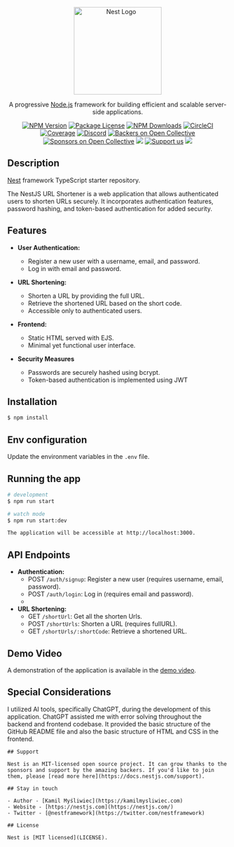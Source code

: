 <p align="center">
  <a href="http://nestjs.com/" target="blank"><img src="https://nestjs.com/img/logo-small.svg" width="200" alt="Nest Logo" /></a>
</p>

[circleci-image]: https://img.shields.io/circleci/build/github/nestjs/nest/master?token=abc123def456
[circleci-url]: https://circleci.com/gh/nestjs/nest

  <p align="center">A progressive <a href="http://nodejs.org" target="_blank">Node.js</a> framework for building efficient and scalable server-side applications.</p>
    <p align="center">
<a href="https://www.npmjs.com/~nestjscore" target="_blank"><img src="https://img.shields.io/npm/v/@nestjs/core.svg" alt="NPM Version" /></a>
<a href="https://www.npmjs.com/~nestjscore" target="_blank"><img src="https://img.shields.io/npm/l/@nestjs/core.svg" alt="Package License" /></a>
<a href="https://www.npmjs.com/~nestjscore" target="_blank"><img src="https://img.shields.io/npm/dm/@nestjs/common.svg" alt="NPM Downloads" /></a>
<a href="https://circleci.com/gh/nestjs/nest" target="_blank"><img src="https://img.shields.io/circleci/build/github/nestjs/nest/master" alt="CircleCI" /></a>
<a href="https://coveralls.io/github/nestjs/nest?branch=master" target="_blank"><img src="https://coveralls.io/repos/github/nestjs/nest/badge.svg?branch=master#9" alt="Coverage" /></a>
<a href="https://discord.gg/G7Qnnhy" target="_blank"><img src="https://img.shields.io/badge/discord-online-brightgreen.svg" alt="Discord"/></a>
<a href="https://opencollective.com/nest#backer" target="_blank"><img src="https://opencollective.com/nest/backers/badge.svg" alt="Backers on Open Collective" /></a>
<a href="https://opencollective.com/nest#sponsor" target="_blank"><img src="https://opencollective.com/nest/sponsors/badge.svg" alt="Sponsors on Open Collective" /></a>
  <a href="https://paypal.me/kamilmysliwiec" target="_blank"><img src="https://img.shields.io/badge/Donate-PayPal-ff3f59.svg"/></a>
    <a href="https://opencollective.com/nest#sponsor"  target="_blank"><img src="https://img.shields.io/badge/Support%20us-Open%20Collective-41B883.svg" alt="Support us"></a>
  <a href="https://twitter.com/nestframework" target="_blank"><img src="https://img.shields.io/twitter/follow/nestframework.svg?style=social&label=Follow"></a>
</p>
  <!--[![Backers on Open Collective](https://opencollective.com/nest/backers/badge.svg)](https://opencollective.com/nest#backer)
  [![Sponsors on Open Collective](https://opencollective.com/nest/sponsors/badge.svg)](https://opencollective.com/nest#sponsor)-->

## Description

[Nest](https://github.com/nestjs/nest) framework TypeScript starter repository.

The NestJS URL Shortener is a web application that allows authenticated users to shorten URLs securely. 
It incorporates authentication features, password hashing, and token-based authentication for added security.

## Features

- **User Authentication:**
  - Register a new user with a username, email, and password.
  - Log in with email and password.

- **URL Shortening:**
  - Shorten a URL by providing the full URL.
  - Retrieve the shortened URL based on the short code.
  - Accessible only to authenticated users. 
 
- **Frontend:**
  - Static HTML served with EJS.
  - Minimal yet functional user interface.

- **Security Measures**
  - Passwords are securely hashed using bcrypt.
  - Token-based authentication is implemented using JWT

## Installation

```bash
$ npm install
```
## Env configuration
Update the environment variables in the `.env` file.

## Running the app

```bash
# development
$ npm run start

# watch mode
$ npm run start:dev

The application will be accessible at http://localhost:3000.
```
## API Endpoints
- **Authentication:**
  - POST `/auth/signup`: Register a new user (requires username, email, password).
  - POST `/auth/login`: Log in (requires email and password).
  -
- **URL Shortening:**
  - GET `/shortUrl`: Get all the shorten Urls.
  - POST `/shortUrls`: Shorten a URL (requires fullURL).
  - GET `/shortUrls/:shortCode`: Retrieve a shortened URL.

## Demo Video

A demonstration of the application is available in the [demo video](https://youtu.be/dOkjHcGiCDs).

## Special Considerations

I utilized AI tools, specifically ChatGPT, during the development of this application. ChatGPT assisted me with error solving throughout the backend and frontend codebase. It provided the basic structure of the GitHub README file and also the basic structure of HTML and CSS in the frontend. 

```
## Support

Nest is an MIT-licensed open source project. It can grow thanks to the sponsors and support by the amazing backers. If you'd like to join them, please [read more here](https://docs.nestjs.com/support).

## Stay in touch

- Author - [Kamil Myśliwiec](https://kamilmysliwiec.com)
- Website - [https://nestjs.com](https://nestjs.com/)
- Twitter - [@nestframework](https://twitter.com/nestframework)

## License

Nest is [MIT licensed](LICENSE).
